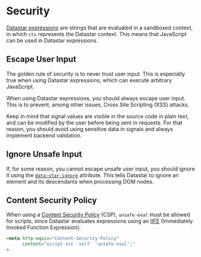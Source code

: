 # Security

[Datastar expressions](/guide/datastar_expressions) are strings that are evaluated in a sandboxed context, in which `ctx` represents the Datastar context. This means that JavaScript can be used in Datastar expressions. 

## Escape User Input

The golden rule of security is to never trust user input. This is especially true when using Datastar expressions, which can execute arbitrary JavaScript. 

When using Datastar expressions, you should always escape user input. This is to prevent, among other issues, Cross Site Scripting (XSS) attacks.

Keep in mind that signal values are visible in the source code in plain text, and can be modified by the user before being sent in requests. For that reason, you should avoid using sensitive data in signals and always implement backend validation.

## Ignore Unsafe Input

If, for some reason, you cannot escape unsafe user input, you should ignore it using the [`data-star-ignore`](/reference/attribute_plugins#data-star-ignore) attribute. This tells Datastar to ignore an element and its descendants when processing DOM nodes.

## Content Security Policy

When using a [Content Security Policy](https://developer.mozilla.org/en-US/docs/Web/HTTP/CSP) (CSP), `unsafe-eval` must be allowed for scripts, since Datastar evaluates expressions using an [IIFE](https://developer.mozilla.org/en-US/docs/Glossary/IIFE) (Immediately Invoked Function Expression).

```html
<meta http-equiv="Content-Security-Policy" 
      content="script-src 'self' 'unsafe-eval';"
>
```
